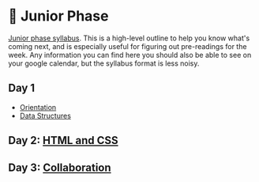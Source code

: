 # 🐛 Junior Phase

[Junior phase syllabus](Junior%20Phase%20Syllabus.pdf). This is a high-level outline to help you know what's coming next, and is especially useful for figuring out pre-readings for the week. Any information you can find here you should also be able to see on your google calendar, but the syllabus format is less noisy.

## Day 1

- [Orientation](00-orientation)
- [Data Structures](01-data-structures)

## Day 2: [HTML and CSS](02-html-and-css)

## Day 3: [Collaboration](03-collaboration)

